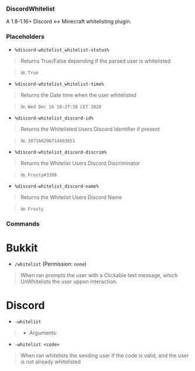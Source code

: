 ### DiscordWhitelist
A 1.8-1.16+ Discord <-> Minecraft whitelisting plugin.

### Placeholders

- `%discord-whitelist_whitelist-status%`<br>
> Returns True/False depending if the parsed user is whitelisted

> ie. `True`<nl>

- `%discord-whitelist_whitelist-time%`<br>
> Returns the Date time when the user whitelisted

> ie. `Wed Dec 16 18:27:38 CET 2020`

- `%discord-whitelist_discord-id%`<br>
> Returns the Whitelisted Users Discord Identifier if present

> ie. `307160296714403851`

- `%discord-whitelist_discord-discrim%`<br>
> Returns the Whitelist Users Discord Discriminator

> ie. `Frosty#3308`

- `%discord-whitelist_discord-name%`<br>
> Returns the Whitelist Users Discord Name

> ie. `Frosty`

### Commands

# Bukkit

- `/whitelist` (Permission: `none`)<br>
> When ran prompts the user with a Clickable text message, which UnWhitelists the user uppon interaction.

# Discord
- `-whitelist`<br>
>  - Arguments:

-   `-whitelist <code>`<br>
>   When ran whitelists the sending user if the code is valid, and the user is not already whitelisted
